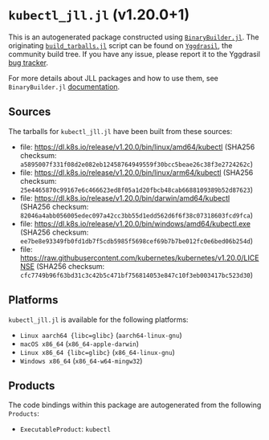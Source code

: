 # `kubectl_jll.jl` (v1.20.0+1)

This is an autogenerated package constructed using [`BinaryBuilder.jl`](https://github.com/JuliaPackaging/BinaryBuilder.jl). The originating [`build_tarballs.jl`](https://github.com/JuliaPackaging/Yggdrasil/blob/47cad7a2d4178fc24fea1802d690b1701e847dc0/K/kubectl/build_tarballs.jl) script can be found on [`Yggdrasil`](https://github.com/JuliaPackaging/Yggdrasil/), the community build tree.  If you have any issue, please report it to the Yggdrasil [bug tracker](https://github.com/JuliaPackaging/Yggdrasil/issues).

For more details about JLL packages and how to use them, see `BinaryBuilder.jl` [documentation](https://juliapackaging.github.io/BinaryBuilder.jl/dev/jll/).

## Sources

The tarballs for `kubectl_jll.jl` have been built from these sources:

* file: https://dl.k8s.io/release/v1.20.0/bin/linux/amd64/kubectl (SHA256 checksum: `a5895007f331f08d2e082eb12458764949559f30bcc5beae26c38f3e2724262c`)
* file: https://dl.k8s.io/release/v1.20.0/bin/linux/arm64/kubectl (SHA256 checksum: `25e4465870c99167e6c466623ed8f05a1d20fbcb48cab6688109389b52d87623`)
* file: https://dl.k8s.io/release/v1.20.0/bin/darwin/amd64/kubectl (SHA256 checksum: `82046a4abb056005edec097a42cc3bb55d1edd562d6f6f38c07318603fcd9fca`)
* file: https://dl.k8s.io/release/v1.20.0/bin/windows/amd64/kubectl.exe (SHA256 checksum: `ee7be8e93349fb0fd1db7f5cdb5985f5698cef69b7b7be012fc0e6bed06b254d`)
* file: https://raw.githubusercontent.com/kubernetes/kubernetes/v1.20.0/LICENSE (SHA256 checksum: `cfc7749b96f63bd31c3c42b5c471bf756814053e847c10f3eb003417bc523d30`)

## Platforms

`kubectl_jll.jl` is available for the following platforms:

* `Linux aarch64 {libc=glibc}` (`aarch64-linux-gnu`)
* `macOS x86_64` (`x86_64-apple-darwin`)
* `Linux x86_64 {libc=glibc}` (`x86_64-linux-gnu`)
* `Windows x86_64` (`x86_64-w64-mingw32`)

## Products

The code bindings within this package are autogenerated from the following `Products`:

* `ExecutableProduct`: `kubectl`
